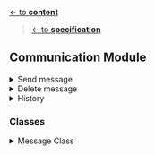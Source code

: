 [<- to **content**](https://github.com/shardoc/shardoc.github.io)
> [<- to **specification**](https://github.com/shardoc/shardoc.github.io/blob/dev/pages/specification.md)
## Communication Module


<details>
  <summary>Send message</summary>

### Endpoints
We expose one endpoint for a sending message. 

#### 1. Send message
   * Path: */message*
   * Http method: *POST*
   * Body type: *JSON*
   * Body example: *{"recipient_id":"ds678s79s", "message":"Hello, it's me"}*
   * Response type: JSON
   * Response example: 
      * success: *{ "status" : "success" }*
      * failed: *{ "status" : "failed", "error":"cannot send message"}*
	  
</details>

  <details>
  <summary>Delete message</summary>

### Endpoints

We expose one endpoint for deleting message

#### 3. Delete message
   * Path: */message/{message_id}*
   * Http method: *DELETE*
   * PATH parameters: *message_id* - value any valid message id
   * Response type: JSON
   * Response example: 
      * success: *{ "status" : "sucess" }
      * failed: *{ "status" : "failed", "error":"Cannot update message" }*
</details>
<details>
  <summary>History</summary>

### Endpoints
We expose one endpoint for a communication history.

#### 3. Get Conversation
   * Path: */message/{recipient_id}?last_id={value}&size={value}*
   * Http method: *GET*
   * PATH parameters: *recipient_id* - value any valid message recipient id
   * Query parameters: *last_id* and *size* paging parameters
   * Response type: JSON
   * Response example: 
      * success: *{ "status" : "sucess", "body" : [{"recipient_id":"ds678s79s","owner_id":"dfr45tr", "message":"Hello, it's me"},{"recipient_id":"ds678s79s", "owner_id" : "sfsf98dfld9", "message":"How are you"}] }
      * failed: *{ "status" : "failed", "error":"Cannot update message" }*

</details>


### Classes

   <details>
  <summary>Message Class</summary>
  
  * Purpose: describe messages sent by user
  * Fields:
    * id 
	* owner_id
	* recipient_id
    * message - max 160 characters
	* status - possible values: *sent*, *failed*, *read*
    * createTime
    * updateTime
    </details>
	

	

